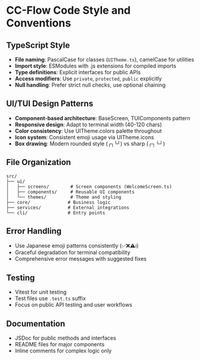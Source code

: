 # CC-Flow Code Style and Conventions

## TypeScript Style
- **File naming**: PascalCase for classes (`UITheme.ts`), camelCase for utilities
- **Import style**: ESModules with .js extensions for compiled imports
- **Type definitions**: Explicit interfaces for public APIs
- **Access modifiers**: Use `private`, `protected`, `public` explicitly
- **Null handling**: Prefer strict null checks, use optional chaining

## UI/TUI Design Patterns
- **Component-based architecture**: BaseScreen, TUIComponents pattern
- **Responsive design**: Adapt to terminal width (40-120 chars)
- **Color consistency**: Use UITheme.colors palette throughout
- **Icon system**: Consistent emoji usage via UITheme.icons
- **Box drawing**: Modern rounded style (╭╮╰╯) vs sharp (┌┐└┘)

## File Organization
```
src/
├── ui/
│   ├── screens/        # Screen components (WelcomeScreen.ts)
│   ├── components/     # Reusable UI components
│   └── themes/         # Theme and styling
├── core/              # Business logic
├── services/          # External integrations
└── cli/               # Entry points
```

## Error Handling
- Use Japanese emoji patterns consistently (✅❌⚠️ℹ️)
- Graceful degradation for terminal compatibility
- Comprehensive error messages with suggested fixes

## Testing
- Vitest for unit testing
- Test files use `.test.ts` suffix
- Focus on public API testing and user workflows

## Documentation
- JSDoc for public methods and interfaces
- README files for major components
- Inline comments for complex logic only